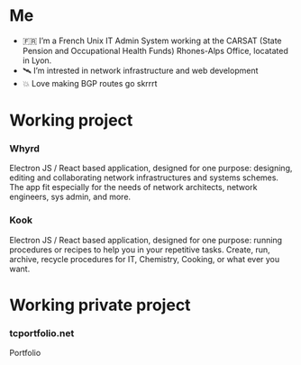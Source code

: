 # Me
- 🇫🇷 I’m a French Unix IT Admin System working at the CARSAT (State Pension and Occupational Health Funds) Rhones-Alps Office, locatated in Lyon.
- 🛰️ I’m intrested in network infrastructure and web development
- 💥 Love making BGP routes go skrrrt

# Working project

### Whyrd
Electron JS / React based application, designed for one purpose: designing, editing and collaborating network infrastructures and systems schemes. The app fit especially for the needs of network architects, network engineers, sys admin, and more.

### Kook
Electron JS / React based application, designed for one purpose: running procedures or recipes to help you in your repetitive tasks. Create, run, archive, recycle procedures for IT, Chemistry, Cooking, or what ever you want.

# Working private project

### tcportfolio.net
Portfolio

<!---
Surffren/Surffren is a ✨ special ✨ repository because its `README.md` (this file) appears on your GitHub profile.
You can click the Preview link to take a look at your changes.
--->
